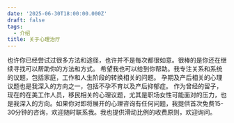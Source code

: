 ```yaml
---
date: '2025-06-30T18:00:00.000Z'
draft: false
tags:
  - 介绍
title: 关于心理治疗
---
```


也许你已经尝试过很多方法和途径，也许并不是每次都很如意。很棒的是你还在继续寻找可以帮助你的方法和方式。 希望我也可以给到你帮助。我专注关系和系统的议题，包括家庭，工作和人生阶段的转换相关的问题。 孕期及产后相关的心理议题也是我深入的方向之一，包括不孕不育以及产后抑郁症。 作为曾经的留子，现在的在美工作人员，移民相关的心理议题，尤其是职场女性可能面对的压力，也是我深入的方向。如果你对即将展开的心理咨询有任何问题，我提供首次免费15-30分钟的咨询，欢迎随时联系我。我也提供滑动比例的收费原则，欢迎询问。
